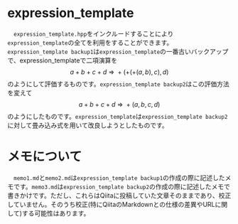<script src="http://cdn.mathjax.org/mathjax/latest/MathJax.js?config=TeX-AMS-MML_HTMLorMML"></script>
# expression_template
　`expression_template.hpp`をインクルードすることにより`expression_template`の全てを利用をすることができます。
　`expression_template backup1`は`expression_template`の一番古いバックアップで、expression_templateで二項演算を
$$
a+b+c+d \ \Rightarrow\  +(+(+(a,b),c),d)
$$
のようにして評価するものです。`expression_template backup2`はこの評価方法を変えて
$$
a+b+c+d \ \Rightarrow\  +(a,b,c,d)
$$
のようにしたものです。`expression_template`は`expression_template backup2`に対して畳み込み式を用いて改良しようとしたものです。

# メモについて
　`memo1.md`と`memo2.md`は`expression_template backup1`の作成の際に記述したメモです。`memo3.md`は`expression_template backup2`の作成の際に記述したメモで書きかけです。ただし、これらはQiitaに投稿していた文章そのままであり、校正していません。そのうち校正(特にQiitaのMarkdownとの仕様の差異やURLに関して)する可能性はあります。

